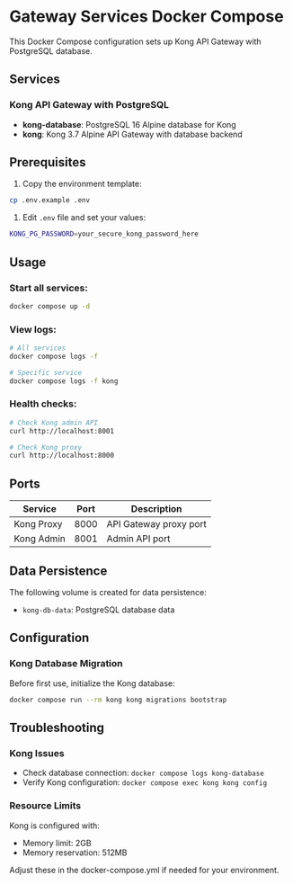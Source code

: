 # Gateway Services Docker Compose

This Docker Compose configuration sets up Kong API Gateway with PostgreSQL database.

## Services

### Kong API Gateway with PostgreSQL

- **kong-database**: PostgreSQL 16 Alpine database for Kong
- **kong**: Kong 3.7 Alpine API Gateway with database backend

## Prerequisites

1. Copy the environment template:

```bash
cp .env.example .env
```

1. Edit `.env` file and set your values:

```bash
KONG_PG_PASSWORD=your_secure_kong_password_here
```

## Usage

### Start all services:

```bash
docker compose up -d
```

### View logs:

```bash
# All services
docker compose logs -f

# Specific service
docker compose logs -f kong
```

### Health checks:

```bash
# Check Kong admin API
curl http://localhost:8001

# Check Kong proxy
curl http://localhost:8000
```

## Ports

| Service | Port | Description |
|---------|------|-------------|
| Kong Proxy | 8000 | API Gateway proxy port |
| Kong Admin | 8001 | Admin API port |

## Data Persistence

The following volume is created for data persistence:

- `kong-db-data`: PostgreSQL database data

## Configuration

### Kong Database Migration

Before first use, initialize the Kong database:

```bash
docker compose run --rm kong kong migrations bootstrap
```

## Troubleshooting

### Kong Issues

- Check database connection: `docker compose logs kong-database`
- Verify Kong configuration: `docker compose exec kong kong config`

### Resource Limits

Kong is configured with:

- Memory limit: 2GB
- Memory reservation: 512MB

Adjust these in the docker-compose.yml if needed for your environment.
